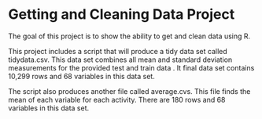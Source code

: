 # Getting and Cleaning Data Project

The goal of this project is to show the ability to get and clean data using R.

This project includes a script that will produce a tidy data set called tidydata.csv. This data set combines all mean and standard deviation measurements for the provided test and train data . It final data set contains 10,299 rows and 68 variables in this data set. 

The script also produces another file called average.cvs. This file finds the mean of each variable for each activity. There are 180 rows and 68 variables in this data set. 
